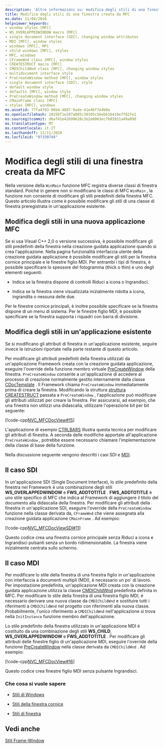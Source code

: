 ```yaml
---
description: 'Altre informazioni su: modifica degli stili di una finestra creata da MFC'
title: Modifica degli stili di una finestra creata da MFC
ms.date: 11/04/2016
helpviewer_keywords:
- window styles [MFC]
- WS_OVERLAPPEDWINDOW macro [MFC]
- single document interface (SDI), changing window attributes
- MDI [MFC], window styles
- windows [MFC], MFC
- child windows [MFC], styles
- MFC, windows
- CFrameWnd class [MFC], window styles
- CREATESTRUCT macro [MFC]
- CMDIChildWnd class [MFC], changing window styles
- multidocument interface style
- PreCreateWindow method [MFC], window styles
- single document interface (SDI), style
- default window style
- defaults [MFC], window style
- PreCreateWindow method [MFC], changing window styles
- CMainFrame class [MFC]
- styles [MFC], windows
ms.assetid: 77fa4f03-96b4-4687-9ade-41e46f7e4b0a
ms.openlocfilehash: 1025bf1e207a885c30105c56ebb16419e7f82fe1
ms.sourcegitcommit: d6af41e42699628c3e2e6063ec7b03931a49a098
ms.translationtype: MT
ms.contentlocale: it-IT
ms.lasthandoff: 12/11/2020
ms.locfileid: "97339748"
---
```

# <a name="changing-the-styles-of-a-window-created-by-mfc"></a>Modifica degli stili di una finestra creata da MFC

Nella versione della `WinMain` funzione MFC registra diverse classi di finestra standard. Poiché in genere non si modificano le classi di MFC `WinMain` , la funzione non consente di modificare gli stili predefiniti della finestra MFC. Questo articolo illustra come è possibile modificare gli stili di una classe di finestra preregistrata in un'applicazione esistente.

## <a name="changing-styles-in-a-new-mfc-application"></a><a name="_core_changing_styles_in_a_new_mfc_application"></a> Modifica degli stili in una nuova applicazione MFC

Se si usa Visual C++ 2,0 o versione successiva, è possibile modificare gli stili predefiniti della finestra nella creazione guidata applicazione quando si crea l'applicazione. Nella pagina funzionalità interfaccia utente della creazione guidata applicazione è possibile modificare gli stili per la finestra cornice principale e le finestre figlio MDI. Per entrambi i tipi di finestra, è possibile specificare lo spessore del fotogramma (thick o thin) e uno degli elementi seguenti:

- Indica se la finestra dispone di controlli Riduci a icona o Ingrandisci.

- Indica se la finestra viene visualizzata inizialmente ridotta a icona, ingrandita o nessuna delle due.

Per le finestre cornice principali, è inoltre possibile specificare se la finestra dispone di un menu di sistema. Per le finestre figlio MDI, è possibile specificare se la finestra supporta i riquadri con barra di divisione.

## <a name="changing-styles-in-an-existing-application"></a><a name="_core_changing_styles_in_an_existing_application"></a> Modifica degli stili in un'applicazione esistente

Se si modificano gli attributi di finestra in un'applicazione esistente, seguire invece le istruzioni riportate nella parte restante di questo articolo.

Per modificare gli attributi predefiniti della finestra utilizzati da un'applicazione Framework creata con la creazione guidata applicazione, eseguire l'override della funzione membro virtuale [PreCreateWindow](reference/cwnd-class.md#precreatewindow) della finestra. `PreCreateWindow` consente a un'applicazione di accedere al processo di creazione normalmente gestito internamente dalla classe [CDocTemplate](reference/cdoctemplate-class.md) . Il Framework chiama `PreCreateWindow` immediatamente prima di creare la finestra. Modificando la struttura [struttura CREATESTRUCT](/windows/win32/api/winuser/ns-winuser-createstructw) passata a `PreCreateWindow` , l'applicazione può modificare gli attributi utilizzati per creare la finestra. Per assicurarsi, ad esempio, che una finestra non utilizzi una didascalia, utilizzare l'operazione bit per bit seguente:

[!code-cpp[NVC_MFCDocView#15](codesnippet/cpp/changing-the-styles-of-a-window-created-by-mfc_1.cpp)]

L'applicazione di esempio [CTRLBARS](../overview/visual-cpp-samples.md) illustra questa tecnica per modificare gli attributi di finestra. A seconda delle modifiche apportate all'applicazione `PreCreateWindow` , potrebbe essere necessario chiamare l'implementazione della classe di base della funzione.

Nella discussione seguente vengono descritti i casi SDI e [MDI](#_core_the_mdi_case).

## <a name="the-sdi-case"></a><a name="_core_the_sdi_case"></a> Il caso SDI

In un'applicazione SDI (Single Document Interface), lo stile predefinito della finestra nel Framework è una combinazione degli stili **WS_OVERLAPPEDWINDOW** e **FWS_ADDTOTITLE** . **FWS_ADDTOTITLE** è uno stile specifico di MFC che indica al Framework di aggiungere il titolo del documento alla didascalia della finestra. Per modificare gli attributi della finestra in un'applicazione SDI, eseguire l'override della `PreCreateWindow` funzione nella classe derivata da, `CFrameWnd` che viene assegnata alla creazione guidata applicazione `CMainFrame` . Ad esempio:

[!code-cpp[NVC_MFCDocViewSDI#11](codesnippet/cpp/changing-the-styles-of-a-window-created-by-mfc_2.cpp)]

Questo codice crea una finestra cornice principale senza Riduci a icona e Ingrandisci pulsanti senza un bordo ridimensionabile. La finestra viene inizialmente centrata sullo schermo.

## <a name="the-mdi-case"></a><a name="_core_the_mdi_case"></a> Il caso MDI

Per modificare lo stile della finestra di una finestra figlio in un'applicazione con interfaccia a documenti multipli (MDI), è necessario un po' di lavoro. Per impostazione predefinita, un'applicazione MDI creata con la creazione guidata applicazione utilizza la classe [CMDIChildWnd](reference/cmdichildwnd-class.md) predefinita definita in MFC. Per modificare lo stile della finestra di una finestra figlio MDI, è necessario derivare una nuova classe da `CMDIChildWnd` e sostituire tutti i riferimenti a `CMDIChildWnd` nel progetto con riferimenti alla nuova classe. Probabilmente, l'unico riferimento a `CMDIChildWnd` nell'applicazione si trova nella `InitInstance` funzione membro dell'applicazione.

Lo stile predefinito della finestra utilizzato in un'applicazione MDI è costituito da una combinazione degli stili **WS_CHILD**, **WS_OVERLAPPEDWINDOW** e **FWS_ADDTOTITLE** . Per modificare gli attributi delle finestre figlio di un'applicazione MDI, eseguire l'override della funzione [PreCreateWindow](reference/cwnd-class.md#precreatewindow) nella classe derivata da `CMDIChildWnd` . Ad esempio:

[!code-cpp[NVC_MFCDocView#16](codesnippet/cpp/changing-the-styles-of-a-window-created-by-mfc_3.cpp)]

Questo codice crea finestre figlio MDI senza pulsante Ingrandisci.

### <a name="what-do-you-want-to-know-more-about"></a>Che cosa si vuole sapere

- [Stili di Windows](reference/styles-used-by-mfc.md#window-styles)

- [Stili della finestra cornice](frame-window-styles-cpp.md)

- [Stili di finestra](/windows/win32/winmsg/window-styles)

## <a name="see-also"></a>Vedi anche

[Stili Frame-Window](frame-window-styles-cpp.md)
